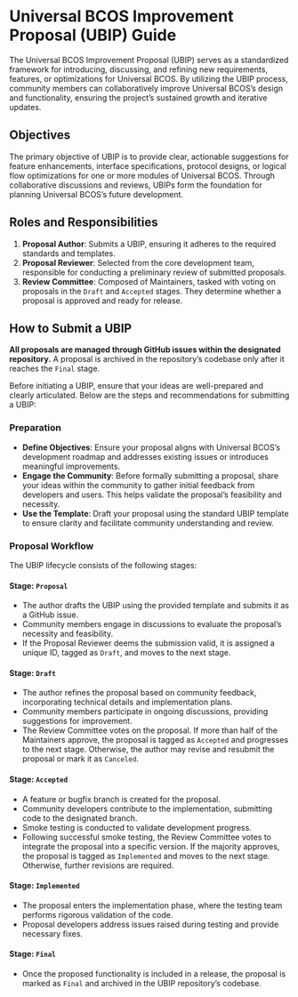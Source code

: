 # Universal BCOS Improvement Proposal (UBIP) Guide

The Universal BCOS Improvement Proposal (UBIP) serves as a standardized framework for introducing, discussing, and refining new requirements, features, or optimizations for Universal BCOS. By utilizing the UBIP process, community members can collaboratively improve Universal BCOS’s design and functionality, ensuring the project’s sustained growth and iterative updates.

## Objectives

The primary objective of UBIP is to provide clear, actionable suggestions for feature enhancements, interface specifications, protocol designs, or logical flow optimizations for one or more modules of Universal BCOS. Through collaborative discussions and reviews, UBIPs form the foundation for planning Universal BCOS’s future development.

## Roles and Responsibilities

1. **Proposal Author**: Submits a UBIP, ensuring it adheres to the required standards and templates.
2. **Proposal Reviewer**: Selected from the core development team, responsible for conducting a preliminary review of submitted proposals.
3. **Review Committee**: Composed of Maintainers, tasked with voting on proposals in the `Draft` and `Accepted` stages. They determine whether a proposal is approved and ready for release.

## How to Submit a UBIP

**All proposals are managed through GitHub issues within the designated repository.** A proposal is archived in the repository’s codebase only after it reaches the `Final` stage.

Before initiating a UBIP, ensure that your ideas are well-prepared and clearly articulated. Below are the steps and recommendations for submitting a UBIP:

### Preparation

- **Define Objectives**: Ensure your proposal aligns with Universal BCOS’s development roadmap and addresses existing issues or introduces meaningful improvements.
- **Engage the Community**: Before formally submitting a proposal, share your ideas within the community to gather initial feedback from developers and users. This helps validate the proposal’s feasibility and necessity.
- **Use the Template**: Draft your proposal using the standard UBIP template to ensure clarity and facilitate community understanding and review.

### Proposal Workflow

The UBIP lifecycle consists of the following stages:

#### **Stage: `Proposal`**

- The author drafts the UBIP using the provided template and submits it as a GitHub issue.
- Community members engage in discussions to evaluate the proposal’s necessity and feasibility.
- If the Proposal Reviewer deems the submission valid, it is assigned a unique ID, tagged as `Draft`, and moves to the next stage.

#### **Stage: `Draft`**

- The author refines the proposal based on community feedback, incorporating technical details and implementation plans.
- Community members participate in ongoing discussions, providing suggestions for improvement.
- The Review Committee votes on the proposal. If more than half of the Maintainers approve, the proposal is tagged as `Accepted` and progresses to the next stage. Otherwise, the author may revise and resubmit the proposal or mark it as `Canceled`.

#### **Stage: `Accepted`**

- A feature or bugfix branch is created for the proposal.
- Community developers contribute to the implementation, submitting code to the designated branch.
- Smoke testing is conducted to validate development progress.
- Following successful smoke testing, the Review Committee votes to integrate the proposal into a specific version. If the majority approves, the proposal is tagged as `Implemented` and moves to the next stage. Otherwise, further revisions are required.

#### **Stage: `Implemented`**

- The proposal enters the implementation phase, where the testing team performs rigorous validation of the code.
- Proposal developers address issues raised during testing and provide necessary fixes.

#### **Stage: `Final`**

- Once the proposed functionality is included in a release, the proposal is marked as `Final` and archived in the UBIP repository’s codebase.